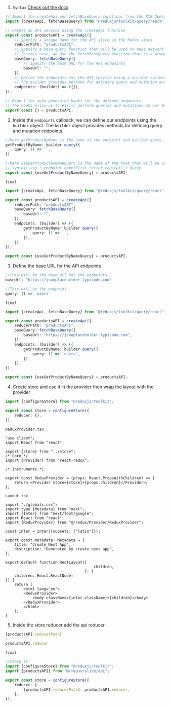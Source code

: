 1. `Syntax`
   [Check out the docs](https://redux-toolkit.js.org/tutorials/rtk-query#setting-up-your-store-and-api-service)

```ts
// Import the createApi and fetchBaseQuery functions from the RTK Query library
import {createApi, fetchBaseQuery} from "@reduxjs/toolkit/query/react";

// Create an API service using the createApi function
export const productsAPI = createApi({
    // Specify a unique name for the API slice in the Redux store
    reducerPath: "productsAPI",
    // Specify a base query function that will be used to make network requests
    // In this case, we use the fetchBaseQuery function that is a wrapper around the native fetch API
    baseQuery: fetchBaseQuery({
        // Specify the base URL for the API endpoints
        baseUrl: "",
    }),
    // Define the endpoints for the API service using a builder callback
    // The builder provides methods for defining query and mutation endpoints
    endpoints: (builder) => ({}),
});

// Export the auto-generated hooks for the defined endpoints
// The hooks allow us to easily perform queries and mutations in our React components
export const {} = productsAPI;

```

2. Inside the `endpoints` callback, we can define our endpoints using the `builder` object. The `builder` object
   provides methods for defining query and mutation endpoints.

```ts
//here getProductByName is the name of the endpoint and builder.query is the method to define query endpoints and query is the callback function that will be called when the endpoint is used.
getProductByName: builder.query({
    query: () => ``,
})
```

```ts
//here useGetProductByNameQuery is the name of the hook that will be used to call the endpoint 
// syntax: use + endpoint name(First letter capital) + Query
export const {useGetProductByNameQuery} = productsAPI;
```

`final`

```ts
import {createApi, fetchBaseQuery} from "@reduxjs/toolkit/query/react";

export const productsAPI = createApi({
    reducerPath: "productsAPI",
    baseQuery: fetchBaseQuery({
        baseUrl: "",
    }),
    endpoints: (builder) => ({
        getProductByName: builder.query({
            query: () => ``,
        }),
    }),
});

export const {useGetProductByNameQuery} = productsAPI;

```

3. Define the base URL for the API endpoints

```ts
//this will be the base url for the endpoints
baseUrl: "https://jsonplaceholder.typicode.com"
```

```ts
//This will be the endpoint
query: () => `users`
```

`final`

```ts
import {createApi, fetchBaseQuery} from "@reduxjs/toolkit/query/react";

export const productsAPI = createApi({
    reducerPath: "productsAPI",
    baseQuery: fetchBaseQuery({
        baseUrl: "https://jsonplaceholder.typicode.com",
    }),
    endpoints: (builder) => ({
        getProductByName: builder.query({
            query: () => `users`,
        }),
    }),
});

export const {useGetProductByNameQuery} = productsAPI;
```

4. Create store and use it in the provider then wrap the layout with the provider

```ts
import {configureStore} from "@reduxjs/toolkit";

export const store = configureStore({
    reducer: {},
});
```

``ReduxProvider.tsx``

```tsx
"use client";
import React from "react";

import {store} from "../store";
/* Core */
import {Provider} from "react-redux";

/* Instruments */

export const ReduxProvider = (props: React.PropsWithChildren) => {
    return <Provider store={store}>{props.children}</Provider>;
};

```

```Layout.tsx```

```tsx
import "./globals.css";
import type {Metadata} from "next";
import {Inter} from "next/font/google";
import React from "react";
import {ReduxProvider} from "@/redux/Provider/ReduxProvider";

const inter = Inter({subsets: ["latin"]});

export const metadata: Metadata = {
    title: "Create Next App",
    description: "Generated by create next app",
};

export default function RootLayout({
                                       children,
                                   }: {
    children: React.ReactNode;
}) {
    return (
        <html lang="en">
        <ReduxProvider>
            <body className={inter.className}>{children}</body>
        </ReduxProvider>
        </html>
    );
}
```

5. Inside the store reducer add the api reducer

```ts
[productsAPI.reducerPath]
:
productsAPI.reducer
```

`final`

```ts
//store.ts
import {configureStore} from "@reduxjs/toolkit";
import {productsAPI} from "@/redux/slice/api";

export const store = configureStore({
    reducer: {
        [productsAPI.reducerPath]: productsAPI.reducer,
    },
});
```